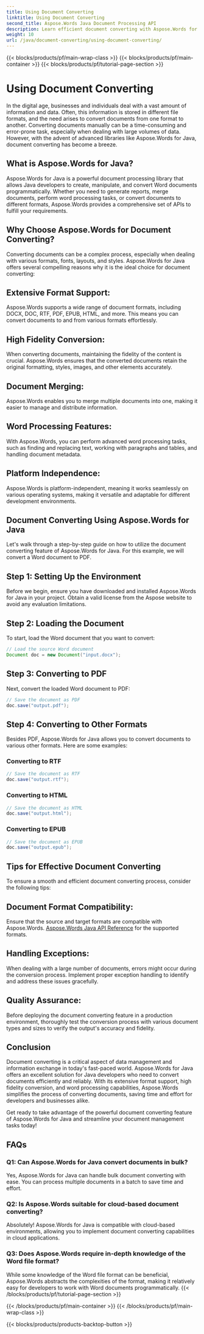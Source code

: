 ```yaml
---
title: Using Document Converting
linktitle: Using Document Converting
second_title: Aspose.Words Java Document Processing API
description: Learn efficient document converting with Aspose.Words for Java. Convert, merge, and process files flawlessly. Simplify your workflow in one powerful library.
weight: 10
url: /java/document-converting/using-document-converting/
---
```


{{< blocks/products/pf/main-wrap-class >}}
{{< blocks/products/pf/main-container >}}
{{< blocks/products/pf/tutorial-page-section >}}

# Using Document Converting


In the digital age, businesses and individuals deal with a vast amount of information and data. Often, this information is stored in different file formats, and the need arises to convert documents from one format to another. Converting documents manually can be a time-consuming and error-prone task, especially when dealing with large volumes of data. However, with the advent of advanced libraries like Aspose.Words for Java, document converting has become a breeze.

## What is Aspose.Words for Java?

Aspose.Words for Java is a powerful document processing library that allows Java developers to create, manipulate, and convert Word documents programmatically. Whether you need to generate reports, merge documents, perform word processing tasks, or convert documents to different formats, Aspose.Words provides a comprehensive set of APIs to fulfill your requirements.

## Why Choose Aspose.Words for Document Converting?

Converting documents can be a complex process, especially when dealing with various formats, fonts, layouts, and styles. Aspose.Words for Java offers several compelling reasons why it is the ideal choice for document converting:

## Extensive Format Support: 
Aspose.Words supports a wide range of document formats, including DOCX, DOC, RTF, PDF, EPUB, HTML, and more. This means you can convert documents to and from various formats effortlessly.

## High Fidelity Conversion: 
When converting documents, maintaining the fidelity of the content is crucial. Aspose.Words ensures that the converted documents retain the original formatting, styles, images, and other elements accurately.

## Document Merging: 
Aspose.Words enables you to merge multiple documents into one, making it easier to manage and distribute information.

## Word Processing Features: 
With Aspose.Words, you can perform advanced word processing tasks, such as finding and replacing text, working with paragraphs and tables, and handling document metadata.

## Platform Independence: 
Aspose.Words is platform-independent, meaning it works seamlessly on various operating systems, making it versatile and adaptable for different development environments.

## Document Converting Using Aspose.Words for Java

Let's walk through a step-by-step guide on how to utilize the document converting feature of Aspose.Words for Java. For this example, we will convert a Word document to PDF.

## Step 1: Setting Up the Environment

Before we begin, ensure you have downloaded and installed Aspose.Words for Java in your project. Obtain a valid license from the Aspose website to avoid any evaluation limitations.

## Step 2: Loading the Document

To start, load the Word document that you want to convert:

```java
// Load the source Word document
Document doc = new Document("input.docx");
```

## Step 3: Converting to PDF

Next, convert the loaded Word document to PDF:

```java
// Save the document as PDF
doc.save("output.pdf");
```

## Step 4: Converting to Other Formats

Besides PDF, Aspose.Words for Java allows you to convert documents to various other formats. Here are some examples:

### Converting to RTF

```java
// Save the document as RTF
doc.save("output.rtf");
```

### Converting to HTML

```java
// Save the document as HTML
doc.save("output.html");
```

### Converting to EPUB

```java
// Save the document as EPUB
doc.save("output.epub");
```

## Tips for Effective Document Converting

To ensure a smooth and efficient document converting process, consider the following tips:

## Document Format Compatibility: 
Ensure that the source and target formats are compatible with Aspose.Words. [Aspose.Words Java API Reference](https://reference.aspose.com/words/java/) for the supported formats.

## Handling Exceptions: 
When dealing with a large number of documents, errors might occur during the conversion process. Implement proper exception handling to identify and address these issues gracefully.

## Quality Assurance: 
Before deploying the document converting feature in a production environment, thoroughly test the conversion process with various document types and sizes to verify the output's accuracy and fidelity.

## Conclusion

Document converting is a critical aspect of data management and information exchange in today's fast-paced world. Aspose.Words for Java offers an excellent solution for Java developers who need to convert documents efficiently and reliably. With its extensive format support, high fidelity conversion, and word processing capabilities, Aspose.Words simplifies the process of converting documents, saving time and effort for developers and businesses alike.

Get ready to take advantage of the powerful document converting feature of Aspose.Words for Java and streamline your document management tasks today!

## FAQs

### Q1: Can Aspose.Words for Java convert documents in bulk?

Yes, Aspose.Words for Java can handle bulk document converting with ease. You can process multiple documents in a batch to save time and effort.

### Q2: Is Aspose.Words suitable for cloud-based document converting?

Absolutely! Aspose.Words for Java is compatible with cloud-based environments, allowing you to implement document converting capabilities in cloud applications.

### Q3: Does Aspose.Words require in-depth knowledge of the Word file format?

While some knowledge of the Word file format can be beneficial, Aspose.Words abstracts the complexities of the format, making it relatively easy for developers to work with Word documents programmatically.
{{< /blocks/products/pf/tutorial-page-section >}}

{{< /blocks/products/pf/main-container >}}
{{< /blocks/products/pf/main-wrap-class >}}

{{< blocks/products/products-backtop-button >}}
